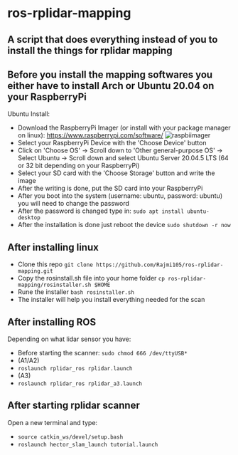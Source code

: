 # ros-rplidar-mapping
A script that does everything instead of you to install the things for rplidar mapping
--------------------------------------------------------------------------------------------------------------------------------------------------------------------------------------------------------------
## Before you install the mapping softwares you either have to install Arch or Ubuntu 20.04 on your RaspberryPi
Ubuntu Install:
 - Download the RaspberryPi Imager (or install with your package manager on linux): https://www.raspberrypi.com/software/
  ![raspbiimager](https://github.com/Rajmi105/ros-rplidar-mapping/assets/44523110/e7bb988b-1e84-4f92-a15d-7e594a7cce0e)
 - Select your RaspberryPi Device with the 'Choose Device' button
 - Click on 'Choose OS' -> Scroll down to 'Other general-purpose OS' -> Select Ubuntu -> Scroll down and select Ubuntu Server 20.04.5 LTS (64 or 32 bit depending on your RaspberryPi)
 - Select your SD card with the 'Choose Storage' button and write the image
 - After the writing is done, put the SD card into your RaspberryPi
 - After you boot into the system (username: ubuntu, password: ubuntu) you will need to change the password
 - After the password is changed type in: ```sudo apt install ubuntu-desktop```
 - After the installation is done just reboot the device ```sudo shutdown -r now```
## After installing linux
 - Clone this repo ```git clone https://github.com/Rajmi105/ros-rplidar-mapping.git```
 - Copy the rosinstall.sh file into your home folder ```cp ros-rplidar-mapping/rosinstaller.sh $HOME```
 - Rune the installer ```bash rosinstaller.sh```
 - The installer will help you install everything needed for the scan
## After installing ROS
Depending on what lidar sensor you have:
 - Before starting the scanner: ```sudo chmod 666 /dev/ttyUSB*```
 - (A1/A2)
 - ```roslaunch rplidar_ros rplidar.launch```
 - (A3)
 - ```roslaunch rplidar_ros rplidar_a3.launch```
## After starting rplidar scanner
Open a new terminal and type:
 - ```source catkin_ws/devel/setup.bash```
 - ```roslaunch hector_slam_launch tutorial.launch```
